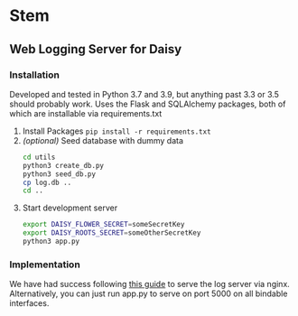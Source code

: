 # Stem
## Web Logging Server for Daisy

### Installation
Developed and tested in Python 3.7 and 3.9, but anything past 3.3 or 3.5 should probably work. Uses the Flask and SQLAlchemy packages, both of which are installable via requirements.txt

1. Install Packages
    `pip install -r requirements.txt`
2. *(optional)* Seed database with dummy data
    ```sh
    cd utils
    python3 create_db.py
    python3 seed_db.py
    cp log.db .. 
    cd ..
    ```
3. Start development server
    ```sh
    export DAISY_FLOWER_SECRET=someSecretKey
    export DAISY_ROOTS_SECRET=someOtherSecretKey
    python3 app.py
    ```


### Implementation

We have had success following [this guide](https://www.digitalocean.com/community/tutorials/how-to-serve-flask-applications-with-uswgi-and-nginx-on-ubuntu-18-04) to serve the log server via nginx. Alternatively, you can just run app.py to serve on port 5000 on all bindable interfaces.